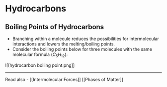 # Hydrocarbons

## Boiling Points of Hydrocarbons

- Branching within a molecule reduces the possibilities for intermolecular interactions and lowers the melting/boiling points.
- Consider the boiling points below for three molecules with the same molecular formula (${C_5 H_{12}}$):

![[hydrocarbon boiling point.png]]

---
Read also - [[Intermolecular Forces]]	[[Phases of Matter]]
